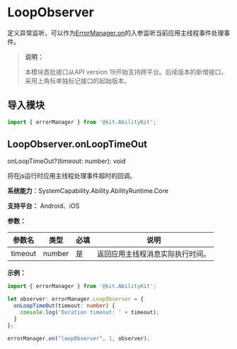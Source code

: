 # LoopObserver

定义异常监听，可以作为[ErrorManager.on](./js-apis-app-ability-errorManager.md#errormanageronloopobserver)的入参监听当前应用主线程事件处理事件。

> **说明：**
> 
> 本模块首批接口从API version 19开始支持跨平台。后续版本的新增接口，采用上角标单独标记接口的起始版本。 

## 导入模块

```ts
import { errorManager } from '@kit.AbilityKit';
```

## LoopObserver.onLoopTimeOut

onLoopTimeOut?(timeout: number): void

将在js运行时应用主线程处理事件超时的回调。

**系统能力**：SystemCapability.Ability.AbilityRuntime.Core

**支持平台：** Android、iOS

**参数：**

| 参数名 | 类型 | 必填 | 说明 |
| -------- | -------- | -------- | -------- |
| timeout | number | 是 | 返回应用主线程消息实际执行时间。 |

**示例：**

```ts
import { errorManager } from '@kit.AbilityKit';

let observer: errorManager.LoopObserver = {
  onLoopTimeOut(timeout: number) {
    console.log('Duration timeout: ' + timeout);
  }
};

errorManager.on("loopObserver", 1, observer);
```
